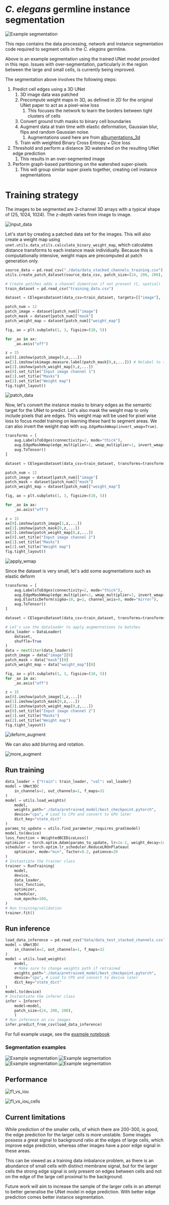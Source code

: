 # *C. elegans* germline instance segmentation

![Example segmentation](./content/instance_segmentation1.gif)

This repo contains the data processing, network and instance segmentation code required to segment cells in the *C. elegans* germline.

Above is an example segmentation using the trained UNet model provided in this repo. Issues with over-segmentation, particularly in the region between the large and small cells, is currently being improved. 

The segmentation above involves the following steps:
1. Predict cell edges using a 3D UNet
   1. 3D image data was patched
   2. Precompute weight maps in 3D, as defined in 2D for the original UNet paper to act as a pixel-wise loss
      1. This focuses the network to learn the borders between tight clusters of cells
   3. Convert ground truth masks to binary cell boundaries
   4. Augment data at train time with elastic deformation, Gaussian blur, flips and random Gaussian noise. 
      1. Augmentations used here are from [albumentations_3d](https://github.com/callum-jpg/albumentations_3d)
   5. Train with weighted Binary Cross Entropy + Dice loss
2. Threshold and perform a distance 3D watershed on the resulting UNet edge prediction
   1. This results in an over-segmented image
3. Perform graph-based partitioning on the watershed super-pixels
   1. This will group similar super pixels together, creating cell instance segmentations

# Training strategy

The images to be segmented are 2-channel 3D arrays with a typical shape of (25, 1024, 1024). The z-depth varies from image to image.

![input_data](./content/input_data.png)

Let's start by creating a patched data set for the images. This will also create a weight map using `unet.utils.data_utils.calculate_binary_weight_map`, which calculates distance transforms to each instance mask individually. Because this is computationally intensive, weight maps are precomputed at patch generation only.

```python
source_data = pd.read_csv("./data/data_stacked_channels_training.csv")
utils.create_patch_dataset(source_data_csv, patch_size=(24, 200, 200), create_wmap=True)

# Create patches adds a channel dimention if not present (C, spatial)
train_dataset = pd.read_csv("training_data.csv")

dataset = CElegansDataset(data_csv=train_dataset, targets=[["image"], ["mask"], ["weight_map"]])

patch_num = 12
patch_image = dataset[patch_num]["image"]
patch_mask = dataset[patch_num]["mask"]
patch_weight_map = dataset[patch_num]["weight_map"]

fig, ax = plt.subplots(1, 3, figsize=(10, 5))

for _ax in ax:
    _ax.axis("off") 

z = 15
ax[0].imshow(patch_image[0,z,...])
ax[1].imshow(skimage.measure.label(patch_mask[0,z,...])) # Relabel to show better distinct between instance masks
ax[2].imshow(patch_weight_map[0,z,...])
ax[0].set_title("Input image channel 1")
ax[1].set_title("Masks")
ax[2].set_title("Weight map")
fig.tight_layout()
```
![patch_data](content/patched_input.png)


Now, let's convert the instance masks to binary edges as the semantic target for the UNet to predict. Let's also mask the weight map to only include pixels that are edges. This weight map will be used for pixel wise loss to focus model training on learning these hard to segment areas. We can also invert the weight map with `aug.EdgeMaskWmap(invert_wmap=True)`.
```python
transforms = [
    aug.LabelsToEdges(connectivity=2, mode="thick"),
    aug.EdgeMaskWmap(edge_multiplier=1, wmap_multiplier=1, invert_wmap=False),
    aug.ToTensor()
]

dataset = CElegansDataset(data_csv=train_dataset, transforms=transforms, targets=[["image"], ["mask"], ["weight_map"]])

patch_num = 12
patch_image = dataset[patch_num]["image"]
patch_mask = dataset[patch_num]["mask"]
patch_weight_map = dataset[patch_num]["weight_map"]

fig, ax = plt.subplots(1, 3, figsize=(10, 5))

for _ax in ax:
    _ax.axis("off") 

z = 15
ax[0].imshow(patch_image[1,z,...])
ax[1].imshow(patch_mask[0,z,...])
ax[2].imshow(patch_weight_map[0,z,...])
ax[0].set_title("Input image channel 2")
ax[1].set_title("Masks")
ax[2].set_title("Weight map")
fig.tight_layout()
```
![apply_wmap](content/apply_wmap_to_target.png)

Since the dataset is very small, let's add some augmentations such as elastic deform
```python
transforms = [
    aug.LabelsToEdges(connectivity=2, mode="thick"),
    aug.EdgeMaskWmap(edge_multiplier=1, wmap_multiplier=1, invert_wmap=False),
    aug.ElasticDeform(sigma=10, p=1, channel_axis=0, mode="mirror"),
    aug.ToTensor()
]

dataset = CElegansDataset(data_csv=train_dataset, transforms=transforms, targets=[["image"], ["mask"], ["weight_map"]])

# Let's use the dataloader to apply augmentations to batches
data_loader = DataLoader(
    dataset,
    shuffle=True
)
data = next(iter(data_loader))
patch_image = data["image"][0]
patch_mask = data["mask"][0]
patch_weight_map = data["weight_map"][0]

fig, ax = plt.subplots(1, 3, figsize=(10, 5))
for _ax in ax:
    _ax.axis("off") 

z = 15
ax[0].imshow(patch_image[1,z,...])
ax[1].imshow(patch_mask[0,z,...])
ax[2].imshow(patch_weight_map[0,z,...])
ax[0].set_title("Input image channel 2")
ax[1].set_title("Masks")
ax[2].set_title("Weight map")
fig.tight_layout()
```

![deform_augment](content/deform_augment.png)

We can also add blurring and rotation.

![more_augment](content/flip_blur_deform_augment.png)

## Run training
```python
data_loader = {"train": train_loader, "val": val_loader}
model = UNet3D(
    in_channels=2, out_channels=1, f_maps=32
)
model = utils.load_weights(
    model, 
    weights_path="./data/pretrained_model/best_checkpoint.pytorch", 
    device="cpu", # Load to CPU and convert to GPU later
    dict_key="state_dict"
)
params_to_update = utils.find_parameter_requires_grad(model)
model.to(device)
loss_function = WeightedBCEDiceLoss()
optimizer = torch.optim.Adam(params_to_update, lr=1e-2, weight_decay=1e-5)
scheduler = torch.optim.lr_scheduler.ReduceLROnPlateau(
    optimizer, mode="min", factor=0.2, patience=20
)
# Instantiate the trainer class
trainer = RunTraining(
    model,
    device,
    data_loader,
    loss_function,
    optimizer,
    scheduler,
    num_epochs=100,
)
# Run training/validation
trainer.fit()
```

## Run inference
```python
load_data_inference = pd.read_csv("data/data_test_stacked_channels.csv")
model = UNet3D(
    in_channels=2, out_channels=1, f_maps=32
)
model = utils.load_weights(
    model, 
    # Make sure to change weights path if retrained
    weights_path="./data/pretrained_model/best_checkpoint.pytorch", 
    device="cpu", # Load to CPU and convert to device later
    dict_key="state_dict"
)
model.to(device)
# Instantiate the inferer class
infer = Inferer(
    model=model, 
    patch_size=(24, 200, 200),
    )
# Run inference on csv images
infer.predict_from_csv(load_data_inference)
```

For full example usage, see the [example notebook](./notebooks/example_usage.ipynb)


### Segmentation examples
![Example segmentation](./content/instance_segmentation1.gif) 
![Example segmentation](./content/instance_segmentation4.gif)
![Example segmentation](./content/instance_segmentation2.gif)
![Example segmentation](./content/instance_segmentation3.gif)


## Performance

![f1_vs_iou](content/f1_vs_iou.png)

![f1_vs_iou_cells](content/f1_vs_iou_cell_size.png)

## Current limitations

While prediction of the smaller cells, of which there are 200-300, is good, the edge prediction for the larger cells is more unstable. Some images possess a great signal to background ratio at the edges of large cells, which improve edge prediction, whereas other images have a poor edge signal in these areas.

This can be viewed as a training data imbalance problem, as there is an abundance of small cells with distinct membrane signal, but for the larger cells the strong edge signal is only present on edges between cells and not on the edge of the large cell proximal to the background. 

Future work will aim to increase the sample of the larger cells in an attempt to better generalise the UNet model in edge prediction. With better edge prediction comes better instance segmentation.


